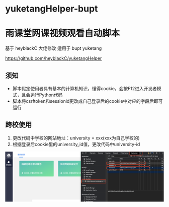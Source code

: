 # yuketangHelper-bupt
# 雨课堂网课视频观看自动脚本
基于 heyblackC 大佬修改 适用于 bupt yuketang 


https://github.com/heyblackC/yuketangHelper

## 须知
- 脚本假定使用者具有基本的计算机知识，懂得cookie，会按F12进入开发者模式，且会运行Python代码
- 脚本将csrftoken和sessionid更改成自己登录后的cookie中对应的字段后即可运行

## 跨校使用
1. 更改代码中学校的网站地址：university = xxx(xxx为自己学校的)
2. 根据登录后cookie里的university_id值，更改代码中university-id

![cookies示例](cookie.png)

